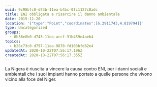```yaml
---
uuid: 9c98bfc0-d73b-11ea-b4bc-0fc1127c8adc
title: ENI obbligata a risarcire il danno ambientale
date: 2019-11-20
location: '{"type":"Point","coordinates":[6.2911743,4.819794]}'
type: Uncategorized
groups:
  - 0b36e8b0-d743-11ea-accf-91b459e4aeb4
topics:
  - b26c73c0-d757-11ea-9870-fd103bfd82e4
updatedAt: 2020-10-22T07:56:17.196Z
createdAt: 2020-10-22T07:56:17.355Z
---
```


La Nigera è riuscita a vincere la causa contro ENI, per i danni sociali e ambientali che i suoi impianti hanno portato a quelle persone che vivono vicino alla foce del Niger.
